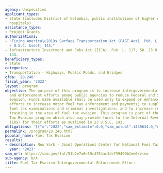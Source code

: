 ```yaml
---
agency: Unspecified
applicant_types:
- State (includes District of Columbia, public institutions of higher education and
  hospitals)
assistance_types:
- Project Grants
authorizations:
- "Fixing America\u2019s Surface Transportation Act (FAST Act). Pub. L. 114, 94. 23\
  \ U.S.C. &sect; 143."
- Infrastructure Investment and Jobs Act (IIJA). Pub. L. 117, 58. 23 U.S.C. &sect;
  143.
beneficiary_types:
- State
categories:
- Transportation - Highways, Public Roads, and Bridges
cfda: '20.240'
fiscal_year: '2022'
layout: program
objective: The purpose of this program is to increase intergovernmental activities
  and enforcement efforts among public agencies to reduce Federal and State fuel tax
  evasion. Funds made available shall be used only to expand or enhance intergovernmental
  efforts to increase motor fuel tax enforcement and payments; to supplement motor
  fuel tax examinations and criminal investigations; and to increase research and
  training in the area of fuel tax evasion. This program is part of the Highway Use
  Tax Evasion program which also may provide funds to the Internal Revenue Service
  (IRS) for their efforts as outlined in 23 U.S.C. 143.
obligations: '[{"x":"2022","sam_estimate":0.0,"sam_actual":1439634.0,"usa_spending_actual":1439634.54},{"x":"2023","sam_estimate":1611133.0,"sam_actual":0.0,"usa_spending_actual":510796.7},{"x":"2024","sam_estimate":0.0,"sam_actual":0.0,"usa_spending_actual":0.0}]'
permalink: /program/20.240.html
popular_name: Fuel Tax Evasion
results:
- description: New York - Joint Operations Center for National Fuel Tax Compliance
  year: '2023'
sam_url: https://sam.gov/fal/51b2e7a6e59c4764ac1de799490b1ee0/view
sub-agency: N/A
title: Fuel Tax Evasion-Intergovernmental Enforcement Effort
---
```

